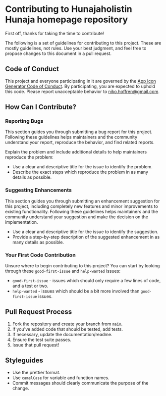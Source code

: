 # Contributing to Hunajaholistin Hunaja homepage repository

First off, thanks for taking the time to contribute!

The following is a set of guidelines for contributing to this project. These are mostly guidelines, not rules. Use your best judgment, and feel free to propose changes to this document in a pull request.

## Code of Conduct

This project and everyone participating in it are governed by the [App Icon Generator Code of Conduct](CODE_OF_CONDUCT.md). By participating, you are expected to uphold this code. Please report unacceptable behavior to [niko.hoffren@gmail.com](mailto:niko.hoffren@gmail.com).

## How Can I Contribute?

### Reporting Bugs

This section guides you through submitting a bug report for this project. Following these guidelines helps maintainers and the community understand your report, reproduce the behavior, and find related reports.

Explain the problem and include additional details to help maintainers reproduce the problem:

* Use a clear and descriptive title for the issue to identify the problem.
* Describe the exact steps which reproduce the problem in as many details as possible.

### Suggesting Enhancements

This section guides you through submitting an enhancement suggestion for this project, including completely new features and minor improvements to existing functionality. Following these guidelines helps maintainers and the community understand your suggestion and make the decision on the implementation.

* Use a clear and descriptive title for the issue to identify the suggestion.
* Provide a step-by-step description of the suggested enhancement in as many details as possible.

### Your First Code Contribution

Unsure where to begin contributing to this project? You can start by looking through these `good-first-issue` and `help-wanted` issues:

* `good-first-issue` - issues which should only require a few lines of code, and a test or two.
* `help-wanted` - issues which should be a bit more involved than `good-first-issue` issues.

## Pull Request Process

1. Fork the repository and create your branch from `main`.
2. If you've added code that should be tested, add tests.
3. If necessary, update the documentation/readme.
4. Ensure the test suite passes.
5. Issue that pull request!

## Styleguides

* Use the prettier format.
* Use `camelCase` for variable and function names.
* Commit messages should clearly communicate the purpose of the change.
